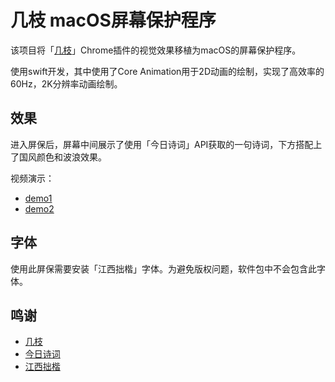 # 几枝 macOS屏幕保护程序

该项目将「[几枝](https://github.com/unicar9/jizhi)」Chrome插件的视觉效果移植为macOS的屏幕保护程序。

使用swift开发，其中使用了Core Animation用于2D动画的绘制，实现了高效率的60Hz，2K分辨率动画绘制。

## 效果
进入屏保后，屏幕中间展示了使用「今日诗词」API获取的一句诗词，下方搭配上了国风颜色和波浪效果。

视频演示：
- [demo1](./videos/demo1.mp4)
- [demo2](./videos/demo2.mp4)

## 字体

使用此屏保需要安装「江西拙楷」字体。为避免版权问题，软件包中不会包含此字体。

## 鸣谢
- [几枝](https://github.com/unicar9/jizhi)
- [今日诗词](https://www.jinrishici.com/)
- [江西拙楷](https://www.zcool.com.cn/work/ZNDE4MzY4Mjg=.html)
